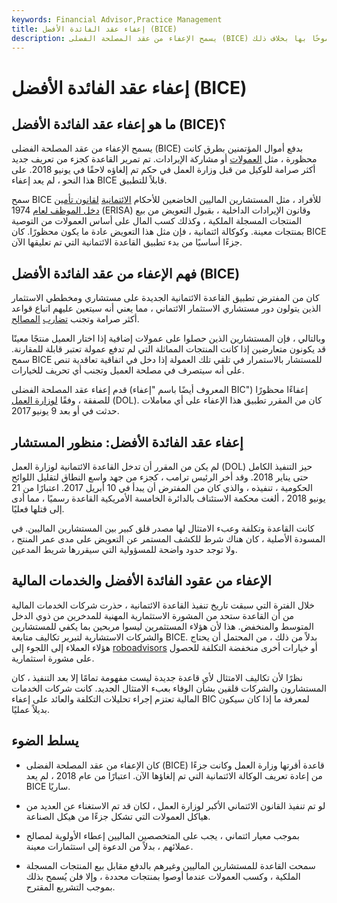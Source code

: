 ```yaml
---
keywords: Financial Advisor,Practice Management
title: إعفاء عقد الفائدة الأفضل (BICE)
description: يسمح الإعفاء من عقد المصلحة الفضلى (BICE) بدفع المؤتمنين من خلال العمولات أو مشاركة الإيرادات ، وهي ممارسات لم يكن مسموحًا بها بخلاف ذلك.
---
```


# إعفاء عقد الفائدة الأفضل (BICE)
## ما هو إعفاء عقد الفائدة الأفضل (BICE)؟

يسمح الإعفاء من عقد المصلحة الفضلى (BICE) بدفع أموال المؤتمنين بطرق كانت محظورة ، مثل [العمولات](/commission) أو مشاركة الإيرادات. تم تمرير القاعدة كجزء من تعريف جديد أكثر صرامة للوكيل من قبل وزارة العمل في حكم تم إلغاؤه لاحقًا في يونيو 2018. على هذا النحو ، لم يعد إعفاء BICE قابلاً للتطبيق.

سمح BICE للأفراد ، مثل المستشارين الماليين الخاضعين للأحكام [الائتمانية](/fiduciary) [لقانون تأمين دخل الموظف لعام](/erisa) 1974 (ERISA) وقانون الإيرادات الداخلية ، بقبول التعويض من بيع المنتجات المسجلة الملكية ، وكذلك كسب المال على أساس العمولات من التوصية بمنتجات معينة. وكوكالة ائتمانية ، فإن مثل هذا التعويض عادة ما يكون محظورًا. كان BICE جزءًا أساسيًا من بدء تطبيق القاعدة الائتمانية التي تم تعليقها الآن.

## فهم الإعفاء من عقد الفائدة الأفضل (BICE)

كان من المفترض تطبيق القاعدة الائتمانية الجديدة على مستشاري ومخططي الاستثمار الذين يتولون دور مستشاري الاستثمار الائتماني ، مما يعني أنه سيتعين عليهم اتباع قواعد أكثر صرامة وتجنب [تضارب](/conflict-of-interest) [المصالح](/conflict-of-interest).

وبالتالي ، فإن المستشارين الذين حصلوا على عمولات إضافية إذا اختار العميل منتجًا معينًا قد يكونون متعارضين إذا كانت المنتجات المماثلة التي لم تدفع عمولة تعتبر قابلة للمقارنة. سمح BICE للمستشار بالاستمرار في تلقي تلك العمولة إذا دخل في اتفاقية تعاقدية تنص على أنه سيتصرف في مصلحة العميل وتجنب أي تحريف للخيارات.

قدم إعفاء عقد المصلحة الفضلى (المعروف أيضًا باسم "إعفاء BIC") إعفاءًا محظورًا للصفقة ، وفقًا [لوزارة العمل](/dol) (DOL). كان من المقرر تطبيق هذا الإعفاء على أي معاملات حدثت في أو بعد 9 يونيو 2017.

## إعفاء عقد الفائدة الأفضل: منظور المستشار

لم يكن من المقرر أن تدخل القاعدة الائتمانية لوزارة العمل (DOL) حيز التنفيذ الكامل حتى يناير 2018. وقد أخر الرئيس ترامب ، كجزء من جهد واسع النطاق لتقليل اللوائح الحكومية ، تنفيذه ، والذي كان من المفترض أن يبدأ في 10 أبريل 2017. اعتبارًا من 21 يونيو 2018 ، ألغت محكمة الاستئناف بالدائرة الخامسة الأمريكية القاعدة رسميًا ، مما أدى إلى قتلها فعليًا.

كانت القاعدة وتكلفة وعبء الامتثال لها مصدر قلق كبير بين المستشارين الماليين. في المسودة الأصلية ، كان هناك شرط للكشف المستمر عن التعويض على مدى عمر المنتج ، ولا توجد حدود واضحة للمسؤولية التي سيقررها شريط المدعين.

## الإعفاء من عقود الفائدة الأفضل والخدمات المالية

خلال الفترة التي سبقت تاريخ تنفيذ القاعدة الائتمانية ، حذرت شركات الخدمات المالية من أن القاعدة ستحد من المشورة الاستثمارية المهنية للمدخرين من ذوي الدخل المتوسط والمنخفض. هذا لأن هؤلاء المستثمرين ليسوا مربحين بما يكفي للمستشارين والشركات الاستشارية لتبرير تكاليف متابعة BICE. بدلاً من ذلك ، من المحتمل أن يحتاج هؤلاء العملاء إلى اللجوء إلى [roboadvisors](/roboadvisor-roboadviser) أو خيارات أخرى منخفضة التكلفة للحصول على مشورة استثمارية.

نظرًا لأن تكاليف الامتثال لأي قاعدة جديدة ليست مفهومة تمامًا إلا بعد التنفيذ ، كان المستشارون والشركات قلقين بشأن الوفاء بعبء الامتثال الجديد. كانت شركات الخدمات المالية تعتزم إجراء تحليلات التكلفة والعائد على إعفاء BIC لمعرفة ما إذا كان سيكون بديلاً عمليًا.

## يسلط الضوء

- كان الإعفاء من عقد المصلحة الفضلى (BICE) قاعدة أقرتها وزارة العمل وكانت جزءًا من إعادة تعريف الوكالة الائتمانية التي تم إلغاؤها الآن. اعتبارًا من عام 2018 ، لم يعد BICE ساريًا.

- لو تم تنفيذ القانون الائتماني الأكبر لوزارة العمل ، لكان قد تم الاستغناء عن العديد من هياكل العمولات التي تشكل جزءًا من هيكل الصناعة.

- بموجب معيار ائتماني ، يجب على المتخصصين الماليين إعطاء الأولوية لمصالح عملائهم ، بدلاً من الدعوة إلى استثمارات معينة.

- سمحت القاعدة للمستشارين الماليين وغيرهم بالدفع مقابل بيع المنتجات المسجلة الملكية ، وكسب العمولات عندما أوصوا بمنتجات محددة ، وإلا فلن يُسمح بذلك بموجب التشريع المقترح.

